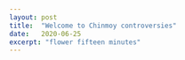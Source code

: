 ```yaml
---
layout: post
title:  "Welcome to Chinmoy controversies"
date:   2020-06-25
excerpt: "flower fifteen minutes"
---
```

